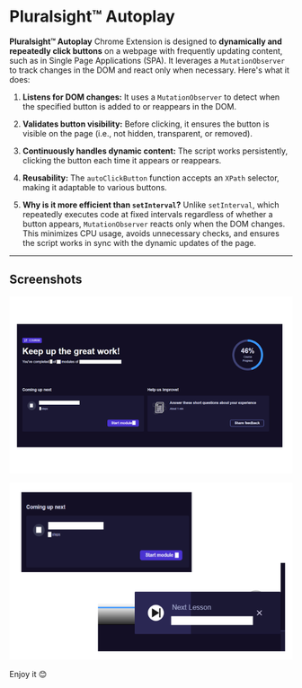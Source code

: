 # Pluralsight™ Autoplay

**Pluralsight™ Autoplay** Chrome Extension is designed to **dynamically and repeatedly click buttons**  on a webpage with frequently updating content, such as in Single Page Applications (SPA). It leverages a `MutationObserver` to track changes in the DOM and react only when necessary. Here's what it does: 

1. **Listens for DOM changes:** 
It uses a `MutationObserver` to detect when the specified button is added to or reappears in the DOM.
 
2. **Validates button visibility:** 
Before clicking, it ensures the button is visible on the page (i.e., not hidden, transparent, or removed).
 
3. **Continuously handles dynamic content:** 
The script works persistently, clicking the button each time it appears or reappears.
 
4. **Reusability:** 
The `autoClickButton` function accepts an `XPath` selector, making it adaptable to various buttons.
 
5. **Why is it more efficient than `setInterval`?** 
Unlike `setInterval`, which repeatedly executes code at fixed intervals regardless of whether a button appears, `MutationObserver` reacts only when the DOM changes. This minimizes CPU usage, avoids unnecessary checks, and ensures the script works in sync with the dynamic updates of the page.
---

## Screenshots

![Keyboard shortcuts](assets/BigScreen_640x400.png)

![Keyboard shortcuts](assets/BigScreen02_640x400.png)


Enjoy it :blush: